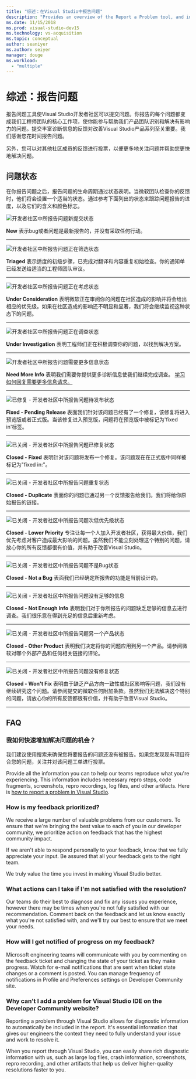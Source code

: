 ```yaml
---
title: "综述：在Visual Studio中报告问题"
description: "Provides an overview of the Report a Problem tool, and includes problem states and definitions"
ms.date: 11/15/2018
ms.prod: visual-studio-dev15
ms.technology: vs-acquisition
ms.topic: conceptual
author: seaniyer
ms.author: seiyer
manager: douge
ms.workload:
  - "multiple"
---
```

# 综述：报告问题

报告问题工具使Visual Studio开发者社区可以提交问题。你报告的每个问题都变成我们工程师团队的核心工作项，使你能参与帮助我们产品团队识别和解决有影响力的问题。提交丰富诊断信息的反馈对改善Visual Studio产品系列至关重要。我们感谢您花时间报告问题。

另外，您可以对其他社区成员的反馈进行投票，以便更多地关注问题并帮助您更快地解决问题。

## 问题状态

在你报告问题之后，报告问题的生命周期通过状态表明。当微软团队检查你的反馈时，他们将会设置一个适当的状态。通过参考下面列出的状态来跟踪问题报告的进度，以及它们的含义和颜色标志。

![开发者社区中所报告问题新提交状态](../ide/media/ProblemStates/New.jpg)

**New** 表示bug或者问题是最新报告的，并没有采取任何行动。

- - -

![开发者社区中所报告问题正在筛选状态](../ide/media/ProblemStates/Triaged.jpg)

**Triaged** 表示适度的初级步骤，已完成对翻译和内容重复初始检查。你的通知单已经发送给适当的工程师团队审议。

- - -

![开发者社区中所报告问题正在考虑状态](../ide/media/ProblemStates/UnderConsideration.jpg)

**Under Consideration** 表明微软正在审阅你的问题在社区造成的影响并将会给出相应的优先级。如果在社区造成的影响还不明显和显著，我们将会继续监视这种状态下的问题。

- - -

![开发者社区中所报告问题正在调查状态](../ide/media/ProblemStates/UnderInvestigation.jpg)

**Under Investigation** 表明工程师们正在积极调查你的问题，以找到解决方案。

- - -

![开发者社区中所报告问题需要更多信息状态](../ide/media/ProblemStates/NeedMoreInfo.jpg)

**Need More Info** 表明我们需要你提供更多诊断信息使我们继续完成调查。  [学习如何回复需要更多信息请求。](./how-to-report-a-problem-with-visual-studio-2017.md#when-further-information-is-needed-need-more-info)

- - -

![已修复 - 开发者社区中所报告问题待发布状态](../ide/media/ProblemStates/FixedPendingRelease.jpg)

**Fixed - Pending Release** 表面我们针对该问题已经有了一个修复，该修复将进入预览版或者正式版。当该修复进入预览版，问题将在预览版中被标记为'fixed in'标签。

- - -

![已关闭 - 开发者社区中所报告问题已修复状态](../ide/media/ProblemStates/ClosedFixed.jpg) 

**Closed - Fixed** 表明针对该问题将发布一个修复。该问题现在在正式版中同样被标记为"fixed in:"。

- - -

![已关闭 - 开发者社区中所报告问题重复状态](../ide/media/ProblemStates/ClosedDuplicate.jpg)

**Closed - Duplicate** 表面你的问题已通过另一个反馈报告给我们。我们将给你原始报告的链接。

- - -

![已关闭 - 开发者社区中所报告问题次低优先级状态](../ide/media/ProblemStates/ClosedLowerPriority.jpg)

**Closed - Lower Priority** 专注让每一个人加入开发者社区，获得最大价值，我们优先考虑对客户造成最大影响的问题。虽然我们不能立刻处理这个特别的问题，请放心你的所有反馈都很有价值，并有助于改善Visual Studio。

- - -

![已关闭 - 开发者社区中所报告问题不是Bug状态](../ide/media/ProblemStates/ClosedNotaBug.jpg)

**Closed - Not a Bug**  表面我们已经确定所报告的功能是当前设计的。

- - -

![已关闭 - 开发者社区中所报告问题没有足够的信息](../ide/media/ProblemStates/ClosedNotEnoughInfo.jpg)

**Closed - Not Enough Info** 表明我们对于你所报告的问题缺乏足够的信息去进行调查。我们很乐意在得到充足的信息后重新考虑。

- - -

![已关闭 - 开发者社区中所报告问题另一个产品状态](../ide/media/ProblemStates/ClosedOtherProduct.jpg)

**Closed - Other Product** 表明我们决定将你的问题应用到另一个产品。请参阅微软对哪个外部产品和任何相关链接的评论。

- - -

![已关闭 - 开发者社区中所报告问题没有修复状态](../ide/media/ProblemStates/ClosedWontFix.jpg)

**Closed - Won't Fix** 表明由于缺乏产品方向一致性或社区影响等问题，我们没有继续研究这个问题。请参阅提交的微软任何附加条款。虽然我们无法解决这个特别的问题，请放心你的所有反馈都很有价值，并有助于改善Visual Studio。

- - -

## FAQ

### 我如何快速增加解决问题的机会？

我们建议使用搜索来确保您将要报告的问题还没有被报告。如果您发现现有项目符合您的问题，关注并对该问题工单进行投票。

 Provide all the information you can to help our teams reproduce what you're experiencing.  This information includes  necessary repro steps, code fragments, screenshots, repro recordings, log files, and other artifacts.  Here is [how to report a problem in Visual Studio](./how-to-report-a-problem-with-visual-studio-2017.md).

### How is my feedback prioritized?

We receive a large number of valuable problems from our customers. To ensure that we're bringing the best value to each of you in our developer community, we prioritize action on feedback that has the highest community impact.

If we aren't able to respond personally to your feedback, know that we fully appreciate your input. Be assured that all your feedback gets to the right team.

We truly value the time you invest in making Visual Studio better.

### What actions can I take if I'm not satisfied with the resolution?

Our teams do their best to diagnose and fix any issues you experience, however there may be times when you're not fully satisfied with our recommendation. Comment back on the feedback and let us know exactly what you're not satisfied with, and we'll try our best to ensure that we meet your needs.

### How will I get notified of progress on my feedback?

Microsoft engineering teams will communicate with you by commenting on the feedback ticket and changing the state of your ticket as they make progress. Watch for e-mail notifications that are sent when  ticket state changes or a comment is posted.  You can manage frequency of notifications in Profile and Preferences settings on Developer Community site.

### Why can't I add a problem for Visual Studio IDE on the Developer Community website?

Reporting a problem through Visual Studio allows for diagnostic information to automatically be included in the report. It's essential information that gives our engineers the context they need to fully understand your issue and work to resolve it.

When you report through Visual Studio, you can easily share rich diagnostic information with us, such as large log files, crash information, screenshots, repro recording, and other artifacts that help us deliver higher-quality resolutions faster to you.